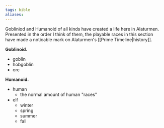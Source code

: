 ```yaml
---
tags: bible
aliases:
---
```


Gobliniod and Humanoid of all kinds have created a life here in Alaturmen. Presented in the order I think of them, the playable races in this section have made a noticable mark on Alaturmen's [[Prime Timeline|history]].

**Goblinoid.**
- goblin
- hobgoblin
- orc

**Humanoid.**
- human
	- the normal amount of human "races"
- elf 
	- winter
	- spring
	- summer
	- fall

